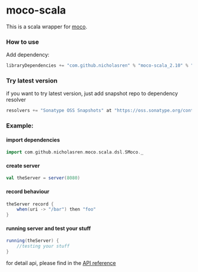 moco-scala
==========

This is a scala wrapper for [moco](https://github.com/dreamhead/moco).



### How to use

Add dependency:
```sbt
libraryDependencies += "com.github.nicholasren" % "moco-scala_2.10" % "0.1-SNAPSHOT"
```
### Try latest version
if you want to try latest version, just add snapshot repo to dependency resolver

```scala
resolvers += "Sonatype OSS Snapshots" at "https://oss.sonatype.org/content/repositories/snapshots"
```

### Example:

#### import dependencies
```scala
import com.github.nicholasren.moco.scala.dsl.SMoco._
```

#### create server
```scala
val theServer = server(8080)
```

#### record behaviour
```scala
theServer record {
    when(uri -> "/bar") then "foo"
}
```

#### running server and test your stuff

```scala
running(theServer) {
    //testing your stuff
}
```

for detail api, please find in the [API reference](doc/api.md)